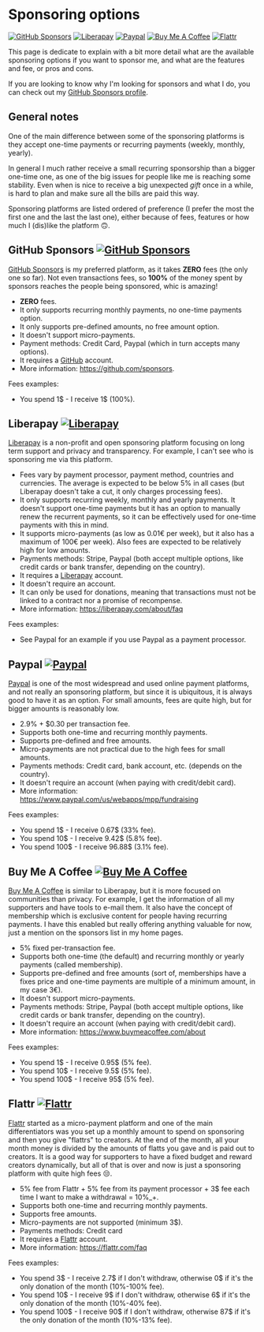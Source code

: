 # Sponsoring options

[![GitHub Sponsors](https://img.shields.io/badge/-GitHub%20Sponsors-ea4aaa?logo=github)](https://github.com/sponsors/llucax)
[![Liberapay](https://img.shields.io/badge/-Liberapay-f6c915?logo=liberapay&logoColor=black)](https://liberapay.com/llucax/)
[![Paypal](https://img.shields.io/badge/-Paypal-0070ba?logo=paypal)](https://www.paypal.com/donate?hosted_button_id=UZRR3REUC4SY2)
[![Buy Me A Coffee](https://img.shields.io/badge/-Buy%20Me%20A%20Coffee-ff813f?logo=buy-me-a-coffee&logoColor=black)](https://www.buymeacoffee.com/llucax)
[![Flattr](https://img.shields.io/badge/-Flattr-6bc76b?logo=flattr)](https://flattr.com/@llucax)

This page is dedicate to explain with a bit more detail what are the available
sponsoring options if you want to sponsor me, and what are the features and
fee, or pros and cons.

If you are looking to know why I'm looking for sponsors and what I do, you can
check out my [GitHub Sponsors profile](https://github.com/sponsors/llucax).

## General notes

One of the main difference between some of the sponsoring platforms is they
accept one-time payments or recurring payments (weekly, monthly, yearly).

In general I much rather receive a small recurring sponsorship than a bigger
one-time one, as one of the big issues for people like me is reaching some
stability. Even when is nice to receive a big unexpected *gift* once in a while,
is hard to plan and make sure all the bills are paid this way.

Sponsoring platforms are listed ordered of preference (I prefer the most the
first one and the last the last one), either because of fees, features or how
much I (dis)like the platform 🙃.

## GitHub Sponsors [![GitHub Sponsors](https://img.shields.io/badge/-GitHub%20Sponsors-ea4aaa?logo=github)](https://github.com/sponsors/llucax)

[GitHub Sponsors](https://github.com/sponsors.) is my preferred platform, as it
takes **ZERO** fees (the only one so far). Not even transactions fees, so
**100%** of the money spent by sponsors reaches the people being sponsored, whic
is amazing!

* **ZERO** fees.
* It only supports recurring monthly payments, no one-time payments option.
* It only supports pre-defined amounts, no free amount option.
* It doesn't support micro-payments.
* Payment methods: Credit Card, Paypal (which in turn accepts many options).
* It requires a [GitHub](https://github.com) account.
* More information: https://github.com/sponsors.

Fees examples:

* You spend 1$ - I receive 1$ (100%).

## Liberapay [![Liberapay](https://img.shields.io/badge/-Liberapay-f6c915?logo=liberapay&logoColor=black)](https://liberapay.com/llucax/)

[Liberapay](https://liberapay.com) is a non-profit and open sponsoring platform
focusing on long term support and privacy and transparency. For example, I can't
see who is sponsoring me via this platform.

* Fees vary by payment processor, payment method, countries and currencies.
  The average is expected to be below 5% in all cases (but Liberapay doesn't
  take a cut, it only charges processing fees).
* It only supports recurring weekly, monthly and yearly payments. It doesn't
  support one-time payments but it has an option to manually renew the recurrent
  payments, so it can be effectively used for one-time payments with this in
  mind.
* It supports micro-payments (as low as 0.01€ per week), but it also has
  a maximum of 100€ per week). Also fees are expected to be relatively high for
  low amounts.
* Payments methods: Stripe, Paypal (both accept multiple options, like credit
  cards or bank transfer, depending on the country).
* It requires a [Liberapay](https://liberapay.com) account.
* It doesn't require an account.
* It can only be used for donations, meaning that transactions must not be
  linked to a contract nor a promise of recompense.
* More information: https://liberapay.com/about/faq

Fees examples:

* See Paypal for an example if you use Paypal as a payment processor.

## Paypal [![Paypal](https://img.shields.io/badge/-Paypal-0070ba?logo=paypal)](https://www.paypal.com/donate?hosted_button_id=UZRR3REUC4SY2)

[Paypal](https://www.paypal.com) is one of the most widespread and used online
payment platforms, and not really an sponsoring platform, but since it is
ubiquitous, it is always good to have it as an option. For small amounts, fees
are quite high, but for bigger amounts is reasonably low.

* 2.9% + $0.30 per transaction fee.
* Supports both one-time and recurring monthly payments.
* Supports pre-defined and free amounts.
* Micro-payments are not practical due to the high fees for small amounts.
* Payments methods: Credit card, bank account, etc. (depends on the country).
* It doesn't require an account (when paying with credit/debit card).
* More information: https://www.paypal.com/us/webapps/mpp/fundraising

Fees examples:

* You spend 1$ - I receive 0.67$ (33% fee).
* You spend 10$ - I receive 9.42$ (5.8% fee).
* You spend 100$ - I receive 96.88$ (3.1% fee).

## Buy Me A Coffee [![Buy Me A Coffee](https://img.shields.io/badge/-Buy%20Me%20A%20Coffee-ff813f?logo=buy-me-a-coffee&logoColor=black)](https://www.buymeacoffee.com/llucax)

[Buy Me A Coffee](https://www.buymeacoffee.com/) is similar to Liberapay, but it
is more focused on communities than privacy. For example, I get the information
of all my supporters and have tools to e-mail them. It also have the concept of
membership which is exclusive content for people having recurring payments.
I have this enabled but really offering anything valuable for now, just
a mention on the sponsors list in my home pages.

* 5% fixed per-transaction fee.
* Supports both one-time (the default) and recurring monthly or yearly payments
  (called membership).
* Supports pre-defined and free amounts (sort of, memberships have a fixes price
  and one-time payments are multiple of a minimum amount, in my case 3€).
* It doesn't support micro-payments.
* Payments methods: Stripe, Paypal (both accept multiple options, like credit
  cards or bank transfer, depending on the country).
* It doesn't require an account (when paying with credit/debit card).
* More information: https://www.buymeacoffee.com/about

Fees examples:

* You spend 1$ - I receive 0.95$ (5% fee).
* You spend 10$ - I receive 9.5$ (5% fee).
* You spend 100$ - I receive 95$ (5% fee).

## Flattr [![Flattr](https://img.shields.io/badge/-Flattr-6bc76b?logo=flattr)](https://flattr.com/@llucax)

[Flattr](https://flattr.com/) started as a micro-payment platform and one of the
main differentiators was you set up a monthly amount to spend on sponsoring and
then you give "flattrs" to creators. At the end of the month, all your month
money is divided by the amounts of flatts you gave and is paid out to creators.
It is a good way for supporters to have a fixed budget and reward creators
dynamically, but all of that is over and now is just a sponsoring platform with
quite high fees 😒.

* 5% fee from Flattr + 5% fee from its payment processor + 3$ fee each time
  I want to make a withdrawal = 10%_+.
* Supports both one-time and recurring monthly payments.
* Supports free amounts.
* Micro-payments are not supported (minimum 3$).
* Payments methods: Credit card
* It requires a [Flattr](https://flattr.com/) account.
* More information: https://flattr.com/faq

Fees examples:

* You spend 3$ - I receive 2.7$ if I don't withdraw, otherwise 0$ if it's the
  only donation of the month (10%-100% fee).
* You spend 10$ - I receive 9$ if I don't withdraw, otherwise 6$ if it's the
  only donation of the month (10%-40% fee).
* You spend 100$ - I receive 90$ if I don't withdraw, otherwise 87$ if it's the
  only donation of the month (10%-13% fee).

